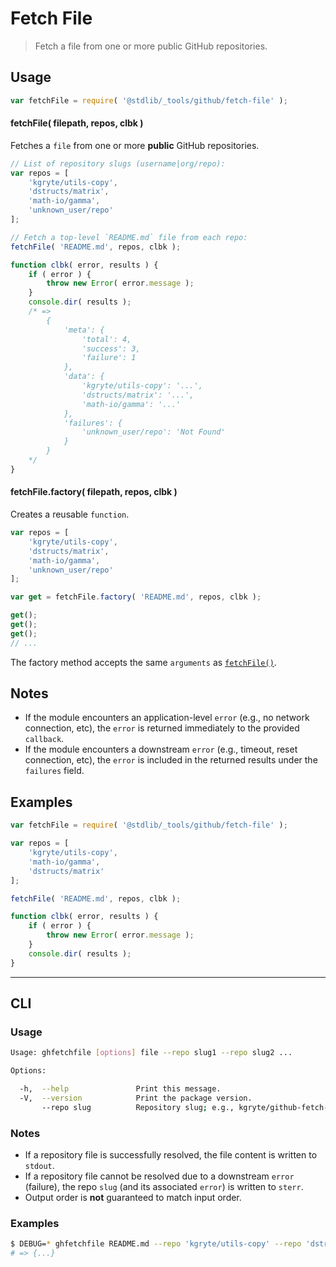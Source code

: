 <!--

@license Apache-2.0

Copyright (c) 2021 The Stdlib Authors.

Licensed under the Apache License, Version 2.0 (the "License");
you may not use this file except in compliance with the License.
You may obtain a copy of the License at

   http://www.apache.org/licenses/LICENSE-2.0

Unless required by applicable law or agreed to in writing, software
distributed under the License is distributed on an "AS IS" BASIS,
WITHOUT WARRANTIES OR CONDITIONS OF ANY KIND, either express or implied.
See the License for the specific language governing permissions and
limitations under the License.

-->

# Fetch File

> Fetch a file from one or more public GitHub repositories.

<!-- Section to include introductory text. Make sure to keep an empty line after the intro `section` element and another before the `/section` close. -->

<section class="intro">

</section>

<!-- /.intro -->

<!-- Package usage documentation. -->

<section class="usage">

## Usage

```javascript
var fetchFile = require( '@stdlib/_tools/github/fetch-file' );
```

<a name="fetchfile"></a>

#### fetchFile( filepath, repos, clbk )

Fetches a `file` from one or more **public** GitHub repositories.

<!-- run-disable -->

```javascript
// List of repository slugs (username|org/repo):
var repos = [
    'kgryte/utils-copy',
    'dstructs/matrix',
    'math-io/gamma',
    'unknown_user/repo'
];

// Fetch a top-level `README.md` file from each repo:
fetchFile( 'README.md', repos, clbk );

function clbk( error, results ) {
    if ( error ) {
        throw new Error( error.message );
    }
    console.dir( results );
    /* =>
        {
            'meta': {
                'total': 4,
                'success': 3,
                'failure': 1
            },
            'data': {
                'kgryte/utils-copy': '...',
                'dstructs/matrix': '...',
                'math-io/gamma': '...'
            },
            'failures': {
                'unknown_user/repo': 'Not Found'
            }
        }
    */
}
```


#### fetchFile.factory( filepath, repos, clbk )

Creates a reusable `function`.

<!-- run-disable -->

```javascript
var repos = [
    'kgryte/utils-copy',
    'dstructs/matrix',
    'math-io/gamma',
    'unknown_user/repo'
];

var get = fetchFile.factory( 'README.md', repos, clbk );

get();
get();
get();
// ...
```

The factory method accepts the same `arguments` as [`fetchFile()`](#fetchFile).

</section>

<!-- /.usage -->

<!-- Package usage notes. Make sure to keep an empty line after the `section` element and another before the `/section` close. -->

<section class="notes">

## Notes

-   If the module encounters an application-level `error` (e.g., no network connection, etc), the `error` is returned immediately to the provided `callback`.
-   If the module encounters a downstream `error` (e.g., timeout, reset connection, etc), the `error` is included in the returned results under the `failures` field.

</section>

<!-- /.notes -->

<!-- Package usage examples. -->

<section class="examples">

## Examples

```javascript
var fetchFile = require( '@stdlib/_tools/github/fetch-file' );

var repos = [
    'kgryte/utils-copy',
    'math-io/gamma',
    'dstructs/matrix'
];

fetchFile( 'README.md', repos, clbk );

function clbk( error, results ) {
    if ( error ) {
        throw new Error( error.message );
    }
    console.dir( results );
}
```

</section>

<!-- /.examples -->

<!-- Section for describing a command-line interface. -->

* * *

<section class="cli">

## CLI

<!-- CLI usage documentation. -->

<section class="usage">

### Usage

```bash
Usage: ghfetchfile [options] file --repo slug1 --repo slug2 ...

Options:

  -h,  --help               Print this message.
  -V,  --version            Print the package version.
       --repo slug          Repository slug; e.g., kgryte/github-fetch-file.
```

</section>

<!-- /.usage -->

<!-- CLI usage notes. Make sure to keep an empty line after the `section` element and another before the `/section` close. -->

<section class="notes">

### Notes

-   If a repository file is successfully resolved, the file content is written to `stdout`.
-   If a repository file cannot be resolved due to a downstream `error` (failure), the repo `slug` (and its associated `error`) is written to `sterr`.
-   Output order is **not** guaranteed to match input order.

</section>

<!-- /.notes -->

<!-- CLI usage examples. -->

<section class="examples">

### Examples

<!-- run-disable -->

```bash
$ DEBUG=* ghfetchfile README.md --repo 'kgryte/utils-copy' --repo 'dstructs/matrix' --repo 'math-io/gamma'
# => {...}
```

</section>

<!-- /.examples -->

</section>

<!-- /.cli -->

<!-- Section to include cited references. If references are included, add a horizontal rule *before* the section. Make sure to keep an empty line after the `section` element and another before the `/section` close. -->

<section class="references">

</section>

<!-- /.references -->

<!-- Section for all links. Make sure to keep an empty line after the `section` element and another before the `/section` close. -->

<section class="links">

</section>

<!-- /.links -->
